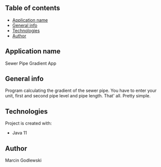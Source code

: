 ## Table of contents
* [Application name](#application-name)
* [General info](#general-info)
* [Technologies](#technologies)
* [Author](#author)

## Application name
Sewer Pipe Gradient App

## General info
Program calculating the gradient of the sewer pipe.
You have to enter your unit, first and second pipe level and pipe length.
That' all. Pretty simple.
	
## Technologies
Project is created with:
* Java 11

## Author
Marcin Godlewski
